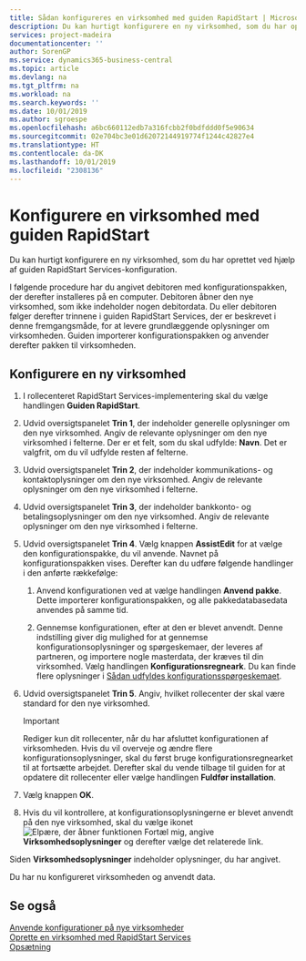 ```yaml
---
title: Sådan konfigureres en virksomhed med guiden RapidStart | Microsoft Docs
description: Du kan hurtigt konfigurere en ny virksomhed, som du har oprettet ved hjælp af guiden RapidStart Services-konfiguration.
services: project-madeira
documentationcenter: ''
author: SorenGP
ms.service: dynamics365-business-central
ms.topic: article
ms.devlang: na
ms.tgt_pltfrm: na
ms.workload: na
ms.search.keywords: ''
ms.date: 10/01/2019
ms.author: sgroespe
ms.openlocfilehash: a6bc660112edb7a316fcbb2f0bdfddd0f5e90634
ms.sourcegitcommit: 02e704bc3e01d62072144919774f1244c42827e4
ms.translationtype: HT
ms.contentlocale: da-DK
ms.lasthandoff: 10/01/2019
ms.locfileid: "2308136"
---
```

# <a name="configure-a-company-with-the-rapidstart-wizard"></a>Konfigurere en virksomhed med guiden RapidStart
Du kan hurtigt konfigurere en ny virksomhed, som du har oprettet ved hjælp af guiden RapidStart Services-konfiguration.

I følgende procedure har du angivet debitoren med konfigurationspakken, der derefter installeres på en computer. Debitoren åbner den nye virksomhed, som ikke indeholder nogen debitordata. Du eller debitoren følger derefter trinnene i guiden RapidStart Services, der er beskrevet i denne fremgangsmåde, for at levere grundlæggende oplysninger om virksomheden. Guiden importerer konfigurationspakken og anvender derefter pakken til virksomheden.  

## <a name="to-configure-a-new-company"></a>Konfigurere en ny virksomhed  
1. I rollecenteret RapidStart Services-implementering skal du vælge handlingen **Guiden RapidStart**.  
2. Udvid oversigtspanelet **Trin 1**, der indeholder generelle oplysninger om den nye virksomhed. Angiv de relevante oplysninger om den nye virksomhed i felterne. Der er et felt, som du skal udfylde: **Navn**. Det er valgfrit, om du vil udfylde resten af felterne.  
3. Udvid oversigtspanelet **Trin 2**, der indeholder kommunikations- og kontaktoplysninger om den nye virksomhed. Angiv de relevante oplysninger om den nye virksomhed i felterne.
4. Udvid oversigtspanelet **Trin 3**, der indeholder bankkonto- og betalingsoplysninger om den nye virksomhed. Angiv de relevante oplysninger om den nye virksomhed i felterne.  
5. Udvid oversigtspanelet **Trin 4**. Vælg knappen **AssistEdit** for at vælge den konfigurationspakke, du vil anvende. Navnet på konfigurationspakken vises. Derefter kan du udføre følgende handlinger i den anførte rækkefølge:  

    1. Anvend konfigurationen ved at vælge handlingen **Anvend pakke**. Dette importerer konfigurationspakken, og alle pakkedatabasedata anvendes på samme tid.  

    2. Gennemse konfigurationen, efter at den er blevet anvendt. Denne indstilling giver dig mulighed for at gennemse konfigurationsoplysninger og spørgeskemaer, der leveres af partneren, og importere nogle masterdata, der kræves til din virksomhed. Vælg handlingen **Konfigurationsregneark**. Du kan finde flere oplysninger i [Sådan udfyldes konfigurationsspørgeskemaet](admin-gather-customer-setup-values.md#to-complete-the-configuration-questionnaire).  

6. Udvid oversigtspanelet **Trin 5**. Angiv, hvilket rollecenter der skal være standard for den nye virksomhed.  

    > [!IMPORTANT]  
    >  Rediger kun dit rollecenter, når du har afsluttet konfigurationen af virksomheden. Hvis du vil overveje og ændre flere konfigurationsoplysninger, skal du først bruge konfigurationsregnearket til at fortsætte arbejdet. Derefter skal du vende tilbage til guiden for at opdatere dit rollecenter eller vælge handlingen **Fuldfør installation**.

7. Vælg knappen **OK**.  
8. Hvis du vil kontrollere, at konfigurationsoplysningerne er blevet anvendt på den nye virksomhed, skal du vælge ikonet ![Elpære, der åbner funktionen Fortæl mig](media/ui-search/search_small.png "Fortæl mig, hvad du vil foretage dig"), angive **Virksomhedsoplysninger** og derefter vælge det relaterede link.

Siden **Virksomhedsoplysninger** indeholder oplysninger, du har angivet.   

Du har nu konfigureret virksomheden og anvendt data.  

## <a name="see-also"></a>Se også  
[Anvende konfigurationer på nye virksomheder](admin-apply-configuration-to-new-companies.md)  
[Oprette en virksomhed med RapidStart Services](admin-set-up-a-company-with-rapidstart.md)  
[Opsætning](admin-setup-and-administration.md)

